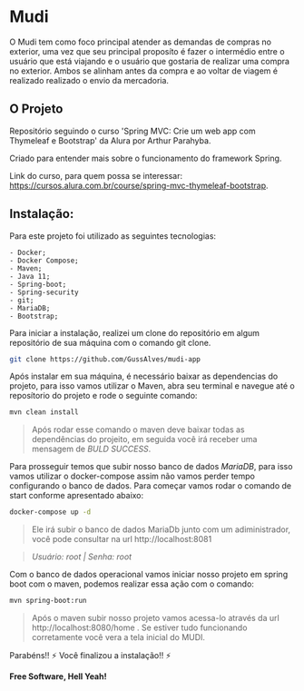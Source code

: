 # Mudi 
O Mudi tem como foco principal atender as demandas de compras no exterior, uma vez que seu principal proposíto é fazer o intermédio entre o usuário que está viajando e o usuário que gostaria de realizar uma compra no exterior. Ambos se alinham antes da compra e ao voltar de viagem é realizado realizado o envio da mercadoria. 


## O Projeto 
Repositório seguindo o curso 'Spring MVC: Crie um web app com Thymeleaf e Bootstrap' da Alura por Arthur Parahyba. 

Criado para entender mais sobre o funcionamento do framework Spring. 

Link do curso, para quem possa se interessar: https://cursos.alura.com.br/course/spring-mvc-thymeleaf-bootstrap.

## Instalação:
Para este projeto foi utilizado as seguintes tecnologias: 
    
    - Docker; 
    - Docker Compose;
    - Maven;
    - Java 11; 
    - Spring-boot;
    - Spring-security
    - git;
    - MariaDB;
    - Bootstrap;
    
Para iniciar a instalação, realizei um clone do repositório em algum repositório de sua máquina com o comando git clone.
```sh
git clone https://github.com/GussAlves/mudi-app
```

Após instalar em sua máquina, é necessário baixar as dependencias do projeto, para isso vamos utilizar o Maven, abra seu terminal e navegue até o reposítorio do projeto e rode o seguinte comando: 
```sh
mvn clean install
```
> Após rodar esse comando o maven deve baixar todas as dependências do projeito, em seguida você irá receber uma mensagem de _*BULD SUCCESS*_.

Para prosseguir temos que subir nosso banco de dados *MariaDB*, para isso vamos utilizar o docker-compose assim não vamos perder tempo configurando o banco de dados. Para começar vamos rodar o comando de start conforme apresentado abaixo: 
```sh
docker-compose up -d
```
> Ele irá subir o banco de dados MariaDb junto com um adiministrador, você pode consultar na url http://localhost:8081

> *Usuário: root | Senha: root*

Com o banco de dados operacional vamos iniciar nosso projeto em spring boot com o maven, podemos realizar essa ação com o comando: 
```sh
mvn spring-boot:run
```
> Após o maven subir nosso projeto vamos acessa-lo através da url http://localhost:8080/home . Se estiver tudo funcionando corretamente você vera a tela inicial do MUDI.

Parabéns!! :zap: Você finalizou a instalação!! :zap:

**Free Software, Hell Yeah!**
